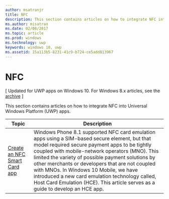 ---author: msatranjr
title: NFC
description: This section contains articles on how to integrate NFC into Universal Windows Platform (UWP) apps.
ms.author: misatran
ms.date: 02/08/2017
ms.topic: article
ms.prod: windows
ms.technology: uwp
keywords: windows 10, uwp
ms.assetid: 15a113b5-8231-41c9-b724-ce5add813967
---# NFC\[ Updated for UWP apps on Windows 10. For Windows 8.x articles, see the [archive](http://go.microsoft.com/fwlink/p/?linkid=619132) \]This section contains articles on how to integrate NFC into Universal Windows Platform (UWP) apps.|Topic |Description||--------|------------------|| [Create an NFC Smart Card app](host-card-emulation.md)   | Windows Phone 8.1 supported NFC card emulation apps using a SIM-based secure element, but that model required secure payment apps to be tightly coupled with mobile-network operators (MNO). This limited the variety of possible payment solutions by other merchants or developers that are not coupled with MNOs. In Windows 10 Mobile, we have introduced a new card emulation technology called, Host Card Emulation (HCE). This article serves as a guide to develop an HCE app.   |